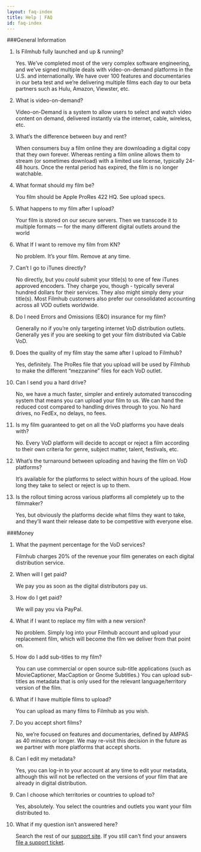```yaml
---
layout: faq-index
title: Help | FAQ
id: faq-index
---
```

###General Information
1. Is Filmhub fully launched and up & running?

    Yes. We’ve completed most of the very complex software engineering, and we’ve signed multiple deals with video-on-demand platforms in the U.S. and internationally. We have over 100 features and documentaries in our beta test and we’re delivering multiple films each day to our beta partners such as Hulu, Amazon, Viewster, etc.

1. What is video-on-demand?

    Video-on-Demand is a system to allow users to select and watch video content on demand, delivered instantly via the internet, cable, wireless, etc.

1. What’s the difference between buy and rent?

    When consumers buy a film online they are downloading a digital copy that they own forever. Whereas renting a film online allows them to stream (or sometimes download) with a limited use license, typically 24-48 hours. Once the rental period has expired, the film is no longer watchable.

1. What format should my film be?

    You film should be Apple ProRes 422 HQ. See upload specs.

1. What happens to my film after I upload?

    Your film is stored on our secure servers. Then we transcode it to multiple formats — for the many different digital outlets around the world

1. What If I want to remove my film from KN?

    No problem. It’s your film. Remove at any time.

1. Can’t I go to iTunes directly?

    No directly, but you _could_ submit your title(s) to one of few iTunes approved encoders. They charge you, though - typically several hundred dollars for their services. They also might simply deny your title(s). Most Filmhub customers also prefer our consolidated accounting across all VOD outlets worldwide.

1. Do I need Errors and Omissions (E&O) insurance for my film?

    Generally no if you’re only targeting internet VoD distribution outlets. Generally yes if you are seeking to get your film distributed via Cable VoD.

1. Does the quality of my film stay the same after I upload to Filmhub?

    Yes, definitely. The ProRes file that you upload will be used by Filmhub to make the different “mezzanine” files for each VoD outlet.

1. Can I send you a hard drive?

    No, we have a much faster, simpler and entirely automated transcoding system that means you can upload your film to us. We can hand the reduced cost compared to handling drives through to you. No hard drives, no FedEx, no delays, no fees.

1. Is my film guaranteed to get on all the VoD platforms you have deals with?

    No. Every VoD platform will decide to accept or reject a film according to their own criteria for genre, subject matter, talent, festivals, etc.

1. What’s the turnaround between uploading and having the film on VoD platforms?

    It’s available for the platforms to select within hours of the upload. How long they take to select or reject is up to them.

1. Is the rollout timing across various platforms all completely up to the filmmaker?

    Yes, but obviously the platforms decide what films they want to take, and they’ll want their release date to be competitive with everyone else.

###Money
1. What the payment percentage for the VoD services?

    Filmhub charges 20% of the revenue your film generates on each digital distribution service.

1. When will I get paid?

    We pay you as soon as the digital distributors pay us.

1. How do I get paid?

    We will pay you via PayPal.

1. What if I want to replace my film with a new version?

    No problem. Simply log into your Filmhub account and upload your replacement film, which will become the film we deliver from that point on.

1. How do I add sub-titles to my film?

    You can use commercial or open source sub-title applications (such as MovieCaptioner, MacCaption or Gnome Subtitles.) You can upload sub-titles as metadata that is only used for the relevant language/territory version of the film.

1. What if I have multiple films to upload?

    You can upload as many films to Filmhub as you wish.

1. Do you accept short films?

    No, we’re focused on features and documentaries, defined by AMPAS as 40 minutes or longer. We may re-visit this decision in the future as we partner with more platforms that accept shorts.

1. Can I edit my metadata?

    Yes, you can log-in to your account at any time to edit your metadata, although this will not be reflected on the versions of your film that are already in digital distribution.

1. Can I choose which territories or countries to upload to?

    Yes, absolutely. You select the countries and outlets you want your film distributed to.

1. What if my question isn’t answered here?

    Search the rest of our [support site](/help). If you still can't find your answers [file a support ticket](/help/ticket.html).
